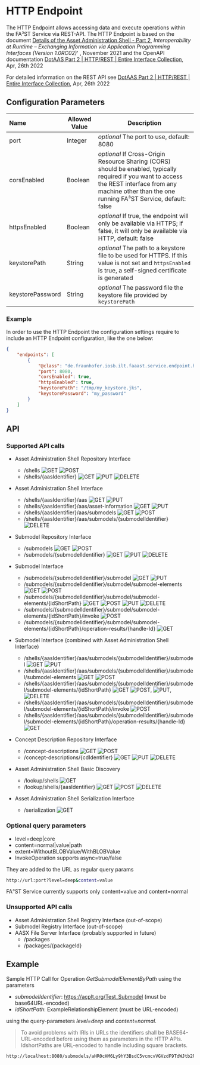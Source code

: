 # HTTP Endpoint

The HTTP Endpoint allows accessing data and execute operations within the FA³ST Service via REST-API.
The HTTP Endpoint is based on the document [Details of the Asset Administration Shell - Part 2](https://www.plattform-i40.de/IP/Redaktion/EN/Downloads/Publikation/Details_of_the_Asset_Administration_Shell_Part2_V1.html), _Interoperability at Runtime –
Exchanging Information via Application
Programming Interfaces (Version 1.0RC02)_' , November 2021 and the OpenAPI documentation [DotAAS Part 2 | HTTP/REST | Entire Interface Collection](https://app.swaggerhub.com/apis/Plattform_i40/Entire-Interface-Collection/V1.0RC01), Apr, 26th 2022

For detailed information on the REST API see
[DotAAS Part 2 | HTTP/REST | Entire Interface Collection](https://app.swaggerhub.com/apis/Plattform_i40/Entire-Interface-Collection/V1.0RC01), Apr, 26th 2022

## Configuration Parameters

| Name | Allowed Value | Description |
|:--| -- | -- |
| port | Integer |  _optional_ The port to use, default: 8080 |
| corsEnabled | Boolean | _optional_ If Cross-Origin Resource Sharing (CORS) should be enabled, typically required if you want to access the REST interface from any machine other than the one running FA³ST Service, default: false |
| httpsEnabled | Boolean | _optional_ If true, the endpoint will only be available via HTTPS; if false, it will only be available via HTTP, default: false |
| keystorePath | String | _optional_ The path to a keystore file to be used for HTTPS. If this value is not set and `httpsEnabled` is true, a self-signed certificate is generated |
| keystorePassword | String | _optional_ The password file the keystore file provided by `keystorePath` |

### Example

In order to use the HTTP Endpoint the configuration settings require to include an HTTP Endpoint configuration, like the one below:
```json
{
	"endpoints": [
		{
			"@class": "de.fraunhofer.iosb.ilt.faaast.service.endpoint.http.HttpEndpoint",
			"port": 8080,
			"corsEnabled": true,
			"httpsEnabled": true,
			"keystorePath": "/tmp/my_keystore.jks",
			"keystorePassword": "my_password"
		}
	]
}
```

## API

### Supported API calls

-   Asset Administration Shell Repository Interface
    -   /shells ![GET](https://img.shields.io/badge/GET-blue) ![POST](https://img.shields.io/badge/POST-brightgreen)
    -   /shells/{aasIdentifier} ![GET](https://img.shields.io/badge/GET-blue) ![PUT](https://img.shields.io/badge/PUT-orange) ![DELETE](https://img.shields.io/badge/DELETE-red)

-   Asset Administration Shell Interface
    -   /shells/{aasIdentifier}/aas ![GET](https://img.shields.io/badge/GET-blue) ![PUT](https://img.shields.io/badge/PUT-orange)
    -   /shells/{aasIdentifier}/aas/asset-information ![GET](https://img.shields.io/badge/GET-blue) ![PUT](https://img.shields.io/badge/PUT-orange)
    -   /shells/{aasIdentifier}/aas/submodels ![GET](https://img.shields.io/badge/GET-blue) ![POST](https://img.shields.io/badge/POST-brightgreen)
    -   /shells/{aasIdentifier}/aas/submodels/{submodelIdentifier} ![DELETE](https://img.shields.io/badge/DELETE-red)

-   Submodel Repository Interface
    -   /submodels ![GET](https://img.shields.io/badge/GET-blue) ![POST](https://img.shields.io/badge/POST-brightgreen)
    -   /submodels/{submodelIdentifier} ![GET](https://img.shields.io/badge/GET-blue) ![PUT](https://img.shields.io/badge/PUT-orange) ![DELETE](https://img.shields.io/badge/DELETE-red)

-   Submodel Interface
    -   /submodels/{submodelIdentifier}/submodel ![GET](https://img.shields.io/badge/GET-blue) ![PUT](https://img.shields.io/badge/PUT-orange)
    -   /submodels/{submodelIdentifier}/submodel/submodel-elements ![GET](https://img.shields.io/badge/GET-blue) ![POST](https://img.shields.io/badge/POST-brightgreen)
    -   /submodels/{submodelIdentifier}/submodel/submodel-elements/{idShortPath} ![GET](https://img.shields.io/badge/GET-blue) ![POST](https://img.shields.io/badge/POST-brightgreen) ![PUT](https://img.shields.io/badge/PUT-orange) ![DELETE](https://img.shields.io/badge/DELETE-red)
    -   /submodels/{submodelIdentifier}/submodel/submodel-elements/{idShortPath}/invoke ![POST](https://img.shields.io/badge/POST-brightgreen)
    -   /submodels/{submodelIdentifier}/submodel/submodel-elements/{idShortPath}/operation-results/{handle-Id} ![GET](https://img.shields.io/badge/GET-blue)

-   Submodel Interface (combined with Asset Administration Shell Interface)
    -   /shells/{aasIdentifier}/aas/submodels/{submodelIdentifier}/submodel ![GET](https://img.shields.io/badge/GET-blue) ![PUT](https://img.shields.io/badge/PUT-orange)
    -   /shells/{aasIdentifier}/aas/submodels/{submodelIdentifier}/submodel/submodel-elements ![GET](https://img.shields.io/badge/GET-blue) ![POST](https://img.shields.io/badge/POST-brightgreen)
    -   /shells/{aasIdentifier}/aas/submodels/{submodelIdentifier}/submodel/submodel-elements/{idShortPath} ![GET](https://img.shields.io/badge/GET-blue) ![POST](https://img.shields.io/badge/POST-brightgreen), ![PUT](https://img.shields.io/badge/PUT-orange), ![DELETE](https://img.shields.io/badge/DELETE-red)
    -   /shells/{aasIdentifier}/aas/submodels/{submodelIdentifier}/submodel/submodel-elements/{idShortPath}/invoke ![POST](https://img.shields.io/badge/POST-brightgreen)
    -   /shells/{aasIdentifier}/aas/submodels/{submodelIdentifier}/submodel/submodel-elements/{idShortPath}/operation-results/{handle-Id} ![GET](https://img.shields.io/badge/GET-blue)

-   Concept Description Repository Interface
    -   /concept-descriptions ![GET](https://img.shields.io/badge/GET-blue) ![POST](https://img.shields.io/badge/POST-brightgreen)
    -   /concept-descriptions/{cdIdentifier} ![GET](https://img.shields.io/badge/GET-blue) ![PUT](https://img.shields.io/badge/PUT-orange) ![DELETE](https://img.shields.io/badge/DELETE-red)

-   Asset Administration Shell Basic Discovery
    -   /lookup/shells ![GET](https://img.shields.io/badge/GET-blue)
    -   /lookup/shells/{aasIdentifier} ![GET](https://img.shields.io/badge/GET-blue) ![POST](https://img.shields.io/badge/POST-brightgreen) ![DELETE](https://img.shields.io/badge/DELETE-red)

-   Asset Administration Shell Serialization Interface
    -   /serialization ![GET](https://img.shields.io/badge/GET-blue)

### Optional query parameters

-   level=deep|core
-   content=normal|value|path
-   extent=WithoutBLOBValue/WithBLOBValue
-   InvokeOperation supports async=true/false

They are added to the URL as regular query params

```sh
http://url:port?level=deep&content=value
```

FA³ST Service currently supports only content=value and content=normal


### Unsupported API calls

-   Asset Administration Shell Registry Interface (out-of-scope)
-   Submodel Registry Interface (out-of-scope)
-   AASX File Server Interface (probably supported in future)
    -   /packages
    -   /packages/{packageId}

## Example

Sample HTTP Call for Operation _GetSubmodelElementByPath_
using the parameters
-   _submodelIdentifier_: https://acplt.org/Test_Submodel (must be base64URL-encoded)
-   _idShortPath_: ExampleRelationshipElement (must be URL-encoded)

using the query-parameters _level=deep_ and _content=normal_.

> To avoid problems with IRIs in URLs the identifiers shall be BASE64-URL-encoded before using them as parameters in the HTTP APIs. IdshortPaths are URL-encoded to handle including square brackets.

```sh
http://localhost:8080/submodels/aHR0cHM6Ly9hY3BsdC5vcmcvVGVzdF9TdWJtb2RlbA==/submodel/submodel-elements/ExampleRelationshipElement?level=deep&content=normal
```
